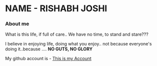 # NAME - RISHABH JOSHI

### About me
What is this life, if full of care..
We have no time, to stand and stare???

I believe in enjoying life, doing what you enjoy.. not because everyone's doing it..because ....  **NO GUTS, NO GLORY**

My github account is - [This is my Account](https://www.github.com/rishabhjoshi)
